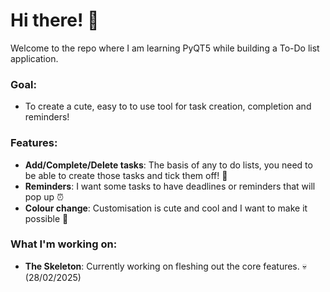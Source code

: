 # Hi there! :wave:

Welcome to the repo where I am learning PyQT5 while building a To-Do list application.

### Goal:
- To create a cute, easy to to use tool for task creation, completion and reminders!

### Features:
- **Add/Complete/Delete tasks**: The basis of any to do lists, you need to be able to create those tasks and tick them off! 📑
- **Reminders**: I want some tasks to have deadlines or reminders that will pop up ⏰
- **Colour change**: Customisation is cute and cool and I want to make it possible 🙂

### What I'm working on:
- **The Skeleton**: Currently working on fleshing out the core features. 💀 (28/02/2025)

